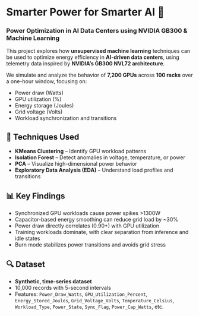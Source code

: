 # Smarter Power for Smarter AI 🚀
### Power Optimization in AI Data Centers using NVIDIA GB300 & Machine Learning

This project explores how **unsupervised machine learning** techniques can be used to optimize energy efficiency in **AI-driven data centers**, using telemetry data inspired by **NVIDIA’s GB300 NVL72 architecture**.

We simulate and analyze the behavior of **7,200 GPUs** across **100 racks** over a one-hour window, focusing on:
- Power draw (Watts)
- GPU utilization (%)
- Energy storage (Joules)
- Grid voltage (Volts)
- Workload synchronization and transitions

## 🧠 Techniques Used
- **KMeans Clustering** – Identify GPU workload patterns
- **Isolation Forest** – Detect anomalies in voltage, temperature, or power
- **PCA** – Visualize high-dimensional power behavior
- **Exploratory Data Analysis (EDA)** – Understand load profiles and transitions

## 📊 Key Findings
- Synchronized GPU workloads cause power spikes >1300W
- Capacitor-based energy smoothing can reduce grid load by ~30%
- Power draw directly correlates (0.90+) with GPU utilization
- Training workloads dominate, with clear separation from inference and idle states
- Burn mode stabilizes power transitions and avoids grid stress

## 🔍 Dataset
- **Synthetic, time-series dataset**
- 10,000 records with 5-second intervals
- Features: `Power_Draw_Watts`, `GPU_Utilization_Percent`, `Energy_Stored_Joules`, `Grid_Voltage_Volts`, `Temperature_Celsius`, `Workload_Type`, `Power_State`, `Sync_Flag`, `Power_Cap_Watts`, etc.

